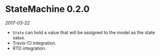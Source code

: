 # StateMachine 0.2.0

*2017-03-22*


- ``State`` can hold a value that will be assigned to the model as the state value.
- Travis-CI integration.
- RTD integration.
